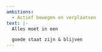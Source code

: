 ```yaml
---
ambitions:
  - Actief bewegen en verplaatsen
text: |-
  Alles moet in een 

  goede staat zijn & blijven
---
```

